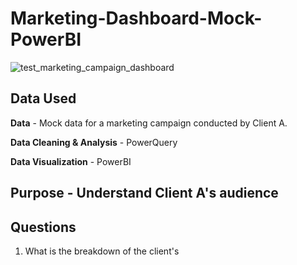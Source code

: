 # Marketing-Dashboard-Mock-PowerBI

![test_marketing_campaign_dashboard](https://github.com/user-attachments/assets/70d6c98f-f258-4339-937d-38665f9e3515)


## Data Used

**Data** - Mock data for a marketing campaign conducted by Client A.

**Data Cleaning & Analysis** - PowerQuery

**Data Visualization** - PowerBI

## Purpose - Understand Client A's audience

## Questions

1. What is the breakdown of the client's 

